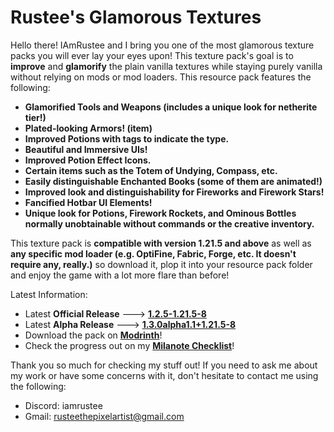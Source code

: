 # Rustee's Glamorous Textures

Hello there! IAmRustee and I bring you one of the most glamorous texture packs you will ever lay your eyes upon! This texture pack's goal is to **improve** and **glamorify** the plain vanilla textures while staying purely vanilla without relying on mods or mod loaders. This resource pack features the following:

- **Glamorified Tools and Weapons (includes a unique look for netherite tier!)**
- **Plated-looking Armors! (item)**
- **Improved Potions with tags to indicate the type.**
- **Beautiful and Immersive UIs!**
- **Improved Potion Effect Icons.**
- **Certain items such as the Totem of Undying, Compass, etc.**
- **Easily distinguishable Enchanted Books (some of them are animated!)**
- **Improved look and distinguishability for Fireworks and Firework Stars!**
- **Fancified Hotbar UI Elements!**
- **Unique look for Potions, Firework Rockets, and Ominous Bottles normally unobtainable without commands or the creative inventory.**

This texture pack is **compatible with version 1.21.5 and above** as well as **any specific mod loader (e.g. OptiFine, Fabric, Forge, etc. It doesn't require any, really.)** so download it, plop it into your resource pack folder and enjoy the game with a lot more flare than before!

Latest Information: 
- Latest **Official Release** ---> **[1.2.5-1.21.5-8](https://modrinth.com/resourcepack/rustees-glamorous-textures/version/1.2.5+1.21.5-8)**
- Latest **Alpha Release** ---> **[1.3.0alpha1.1+1.21.5-8](https://modrinth.com/resourcepack/rustees-glamorous-textures/version/1.3.0-alpha1.1+1.21.5-8)**
- Download the pack on **[Modrinth](https://modrinth.com/resourcepack/rustees-glamorous-textures)**!
- Check the progress out on my **[Milanote Checklist](https://app.milanote.com/1UOgN4177gFNck?p=aFbw7jDndXm)**!

Thank you so much for checking my stuff out! If you need to ask me about my work or have some concerns with it, don't hesitate to contact me using the following:
- Discord: iamrustee
- Gmail: rusteethepixelartist@gmail.com
